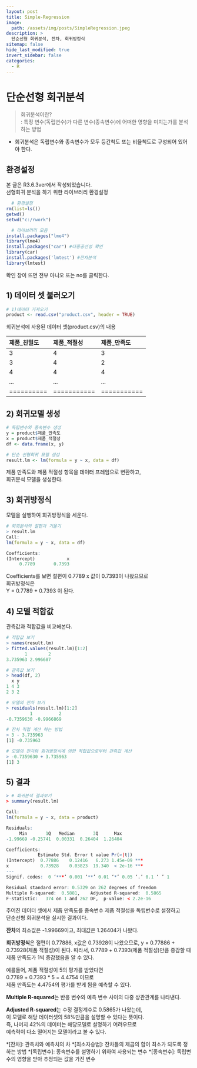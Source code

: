 ```yaml
---
layout: post
title: Simple-Regression
image: 
  path: /assets/img/posts/SimpleRegression.jpeg
description: >
  단순선형 회귀분석, 잔차, 회귀방정식
sitemap: false
hide_last_modified: true
invert_sidebar: false
categories:
  - R
---
```


# 단순선형 회귀분석
> 회귀분석이란?  
> : 특정 변수(독립변수)가 다른 변수(종속변수)에 어떠한 영향을 미치는가를 분석하는 방법

* 회귀분석은 독립변수와 종속변수가 모두 등간척도 또는 비율척도로 구성되어 있어야 한다.

## 환경설정
본 글은 R3.6.3ver에서 작성되었습니다.  
선형회귀 분석을 하기 위한 라이브러리 환경설정
```R
  # 환경설정
rm(list=ls())
getwd()
setwd("c:/rwork")

  # 라이브러리 모음
install.packages("lme4")
library(lme4)
install.packages("car") #다중공선성 확인
library(car)
install.packages('lmtest') #잔차분석
library(lmtest)
```
확인 창이 뜨면 전부 아니오 또는 no를 클릭한다.

## 1) 데이터 셋 불러오기

```R
# 1)데이터 가져오기
product <- read.csv("product.csv", header = TRUE)
```

회귀분석에 사용된 데이터 셋(product.csv)의 내용

| 제품_친밀도  | 제품_적절성  | 제품_만족도 |
|:---------|:----------|:----------|
| 3 | 4 | 3 |
| 3 | 4 | 2 |
| 4 | 4 | 4 |
|...|...|...|
|==========|===========|===========|

## 2) 회귀모델 생성

```R
# 독립변수와 종속변수 생성
y = product$제품_만족도
x = product$제품_적절성
df <- data.frame(x, y)

# 단순 선형회귀 모델 생성
result.lm <- lm(formula = y ~ x, data = df)
```
제품 만족도와 제품 적절성 항목을 데이터 프레임으로 변환하고,  
회귀분석 모델을 생성한다.


## 3) 회귀방정식
모델을 실행하여 회귀방정식을 세운다.
```R
# 회귀분석의 절편과 기울기
> result.lm
Call:
lm(formula = y ~ x, data = df)

Coefficients:
(Intercept)            x  
     0.7789       0.7393  
```
Coefficients를 보면 절편이 0.7789 x 값이 0.7393이 나왔으므로  
회귀방정식은  
Y = 0.7789 + 0.7393 이 된다.

## 4) 모델 적합값
관측값과 적합값을 비교해본다.
```R
# 적합값 보기
> names(result.lm)
> fitted.values(result.lm)[1:2]
       1        2 
3.735963 2.996687  

# 관측값 보기
> head(df, 2)
  x y
1 4 3
2 3 2

# 모델의 잔차 보기
> residuals(result.lm)[1:2]
         1          2 
-0.7359630 -0.9966869 

# 잔차 직접 계산 하는 방법
> 3 - 3.735963
[1] -0.735963

# 모델의 잔차와 회귀방정식에 의한 적합값으로부터 관측값 계산
> -0.7359630 + 3.735963
[1] 3
```

## 5) 결과
```R
> # 회귀분석 결과보기
> summary(result.lm)

Call:
lm(formula = y ~ x, data = product)

Residuals:
     Min       1Q   Median       3Q      Max 
-1.99669 -0.25741  0.00331  0.26404  1.26404 

Coefficients:
            Estimate Std. Error t value Pr(>|t|)    
(Intercept)  0.77886    0.12416   6.273 1.45e-09 ***
x            0.73928    0.03823  19.340  < 2e-16 ***
---
Signif. codes:  0 ‘***’ 0.001 ‘**’ 0.01 ‘*’ 0.05 ‘.’ 0.1 ‘ ’ 1

Residual standard error: 0.5329 on 262 degrees of freedom
Multiple R-squared:  0.5881,	Adjusted R-squared:  0.5865 
F-statistic:   374 on 1 and 262 DF,  p-value: < 2.2e-16
```
주어진 데이터 셋에서 제품 만족도를 종속변수 제품 적절성을 독립변수로 설정하고  
단순선형 회귀분석을 실시한 결과이다.  

**잔차**의 최소값은 -1.99669이고, 최대값은 1.26404가 나왔다.

**회귀방정식**은 절편이 0.77886, x값은 0.73928이 나왔으므로,
y = 0.77886 + 0.73928(제품 적절성)이 된다.
따라서, 0.7789 + 0.7393(제품 적절성)만큼 증감할 때 제품 만족도가 1씩 증감했음을 알 수 있다.  

예를들어, 제품 적절성이 5의 평가를 받았다면  
0.7789 + 0.7393 * 5 = 4.4754 이므로  
제품 만족도는 4.4754의 평가를 받게 됨을 예측할 수 있다.

**Multiple R-squared**는 반응 변수와 예측 변수 사이의 다중 상관관계를 나타낸다.

**Adjusted R-squared**는 수정 결정계수로 0.5865가 나왔는데,  
이 모델로 해당 데이터셋의 58%만큼을 설명할 수 있다는 뜻이다.  
즉, 나머지 42%의 데이터는 해당모델로 설명하기 어려우므로  
예측력이 다소 떨어지는 모델이라고 볼 수 있다.




*[잔차]: 관측치와 예측치의 차
*[최소자승법]: 잔차들의 제곱의 합이 최소가 되도록 정하는 방법
*[독립변수]: 종속변수를 설명하기 위하여 사용되는 변수
*[종속변수]: 독립변수의 영향을 받아 추정되는 값을 가진 변수
